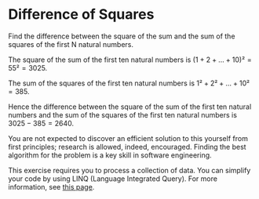 ﻿# Difference of Squares

Find the difference between the square of the sum and the sum of the squares of the first N natural numbers.

The square of the sum of the first ten natural numbers is $(1 + 2 + ... + 10)² = 55² = 3025$.

The sum of the squares of the first ten natural numbers is $1² + 2² + ... + 10² = 385$.

Hence the difference between the square of the sum of the first ten natural numbers and the sum of the squares of the first ten natural numbers is $3025 - 385 = 2640$.

You are not expected to discover an efficient solution to this yourself from first principles; research is allowed, indeed, encouraged. Finding the best algorithm for the problem is a key skill in software engineering.

This exercise requires you to process a collection of data. You can simplify your code by using LINQ (Language Integrated Query). For more information, see [this page](https://docs.microsoft.com/en-us/dotnet/articles/standard/using-linq, "LINQ overview").
